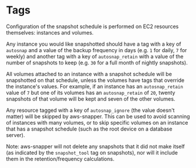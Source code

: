 # Tags

Configuration of the snapshot schedule is performed on EC2
resources themselves: instances and volumes.

Any instance you would like snapshotted should have a tag with a
key of `autosnap` and a value of the backup frequency in days (e.g.
`1` for daily, `7` for weekly) and another tag with a key of
`autosnap_retain` with a value of the number of snapshots to keep
(e.g. `30` for a full month of nightly snapshots).

All volumes attached to an instance with a snapshot schedule will
be snapshotted on that schedule, unless the volumes have tags that
override the instance's values. For example, if an instance has an
`autosnap_retain` value of `7` but one of its volumes has an
`autosnap_retain` of `20`, twenty snapshots of that volume will be
kept and seven of the other volumes.

Any resource tagged with a key of `autosnap_ignore` (the value
doesn't matter) will be skipped by aws-snapper. This can be used to
avoid scanning of instances with many volumes, or to skip specific
volumes on an instance that has a snapshot schedule (such as the
root device on a database server).

Note: aws-snapper will not delete any snapshots that it did not
make itself (as indicated by the `snapshot_tool` tag on snapshots),
nor will it include them in the retention/frequency calculations.
